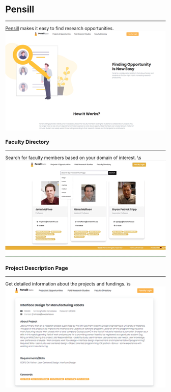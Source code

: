 # Pensill 
******
[Pensill](http://www.pensill.space) makes it easy to find research opportunities.
&nbsp;&nbsp;&nbsp;&nbsp;&nbsp;&nbsp;&nbsp;&nbsp;
![GIF](ss.png)  

### Faculty Directory
******
Search for faculty members based on your domain of interest. \s
![GIF](decent_res.gif)  

### Project Description Page
*******
Get detailed information about the projects and fundings. \s
![Screenshot](description_page.png)

